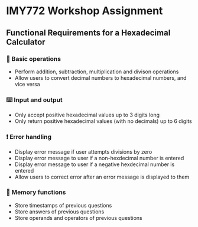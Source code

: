 # IMY772 Workshop Assignment

## Functional Requirements for a Hexadecimal Calculator

### 🧮 Basic operations
- Perform addition, subtraction, multiplication and divison operations
- Allow users to convert decimal numbers to hexadecimal numbers, and vice versa

### ⌨️ Input and output
- Only accept positive hexadecimal values up to 3 digits long
- Only return positive hexadecimal values (with no decimals) up to 6 digits

### ❗ Error handling
- Display error message if user attempts divisions by zero
- Display error message to user if a non-hexdecimal number is entered
- Display error message to user if a negative hexdecimal number is entered
- Allow users to correct error after an error message is displayed to them

### 🧠 Memory functions
- Store timestamps of previous questions
- Store answers of previous questions
- Store operands and operators of previous questions